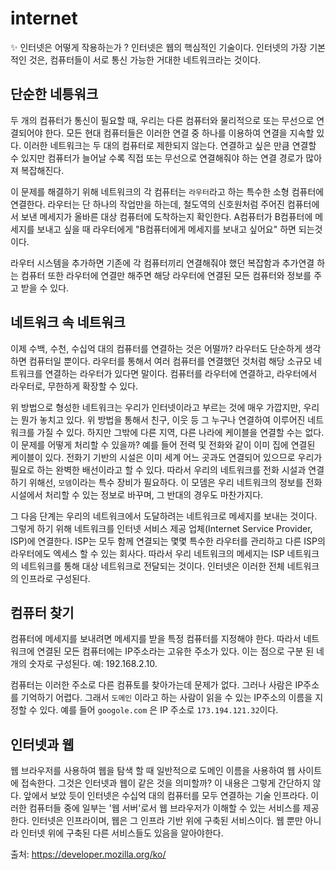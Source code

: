 # internet

✨ 인터넷은 어떻게 작용하는가 ?
  인터넷은 웹의 핵심적인 기술이다. 인터넷의 가장 기본적인 것은, 컴퓨터들이 서로 통신 가능한 거대한 네트워크라는 것이다.

## 단순한 네틍워크
두 개의 컴퓨터가 통신이 필요할 때, 우리는 다른 컴퓨터와 물리적으로 또는 무선으로 연결되어야 한다. 모든 현대 컴퓨터들은 이러한 연결 중 하나를 이용하여 연결을 지속할 있다.
이러한 네트워크는 두 대의 컴퓨터로 제한되지 않는다. 연결하고 싶은 만큼 연결할 수 있지만 컴퓨터가 늘어날 수록 직접 또는 무선으로 연결해줘야 하는 연결 경로가 많아져 복잡해진다.

이 문제를 해결하기 위해 네트워크의 각 컴퓨터는 `라우터`라고 하는 특수한 소형 컴퓨터에 연결한다. 라우터는 단 하나의 작업만을 하는데, 철도역의 신호원처럼 주어진 컴퓨터에서 보낸
메세지가 올바른 대상 컴퓨터에 도착하는지 확인한다. A컴퓨터가 B컴퓨터에 메세지를 보내고 싶을 때 라우터에게 "B컴퓨터에게 메세지를 보내고 싶어요" 하면 되는것이다.

라우터 시스템을 추가하면 기존에 각 컴퓨터끼리 연결해줘야 했던 복잡함과 추가연결 하는 컴퓨터 또한 라우터에 연결만 해주면 해당 라우터에 연결된 모든 컴퓨터와 정보를 주고 받을 수 있다.


## 네트워크 속 네트워크

이제 수백, 수천, 수십억 대의 컴퓨터를 연결하는 것은 어떨까? 라우터도 단순하게 생각하면 컴퓨터일 뿐이다. 라우터를 통해서 여러 컴퓨터를 연결했던 것처럼 해당 소규모 네트워크를 연결하는
라우터가 있다면 말이다. 컴퓨터를 라우터에 연결하고, 라우터에서 라우터로, 무한하게 확장할 수 있다.

위 방법으로 형성한 네트워크는 우리가 인터넷이라고 부르는 것에 매우 가깝지만, 우리는 뭔가 놓치고 있다. 위 방법을 통해서 친구, 이웃 등 그 누구나 연결하여 이루어진 네트워크를 가질 수 있다.
하지만 그밖에 다른 지역, 다른 나라에 케이블을 연결할 수는 없다. 이 문제를 어떻게 처리할 수 있을까? 예를 들어 전력 및 전화와 같이 이미 집에 연결된 케이블이 있다. 전화기 기반의 시설은
이미 세계 어느 곳과도 연결되어 있으므로 우리가 필요로 하는 완벽한 배선이라고 할 수 있다. 따라서 우리의 네트워크를 전화 시설과 연결하기 위해선, `모뎀`이라는 특수 장비가 필요하다.
이 모뎀은 우리 네트워크의 정보를 전화 시설에서 처리할 수 있는 정보로 바꾸며, 그 반대의 경우도 마찬가지다.

그 다음 단계는 우리의 네트워크에서 도달하려는 네트워크로 메세지를 보내는 것이다. 그렇게 하기 위해 네트워크를 인터넷 서비스 제공 업체(Internet Service Provider, ISP)에 연결한다.
ISP는 모두 함께 연결되는 몇몇 특수한 라우터를 관리하고 다른 ISP의 라우터에도 엑세스 할 수 있는 회사다. 따라서 우리 네트워크의 메세지는 ISP 네트워크의 네트워크를 통해 대상 네트워크로
전달되는 것이다. 인터넷은 이러한 전체 네트워크의 인프라로 구성된다.

## 컴퓨터 찾기

컴퓨터에 메세지를 보내려면 메세지를 받을 특정 컴퓨터를 지정해야 한다. 따라서 네트워크에 연결된 모든 컴퓨터에는 IP주소라는 고유한 주소가 있다.
이는 점으로 구분 된 네 개의 숫자로 구성된다. 예: 192.168.2.10.

컴퓨터는 이러한 주소로 다른 컴퓨토를 찾아가는데 문제가 없다. 그러나 사람은 IP주소를 기억하기 어렵다. 그래서 `도메인` 이라고 하는 사람이 읽을 수 있는 IP주소의 이름을 지정할 수 있다.
예를 들어 `googole.com` 은 IP 주소로 `173.194.121.32`이다.


## 인터넷과 웹

웹 브라우저를 사용하여 웹을 탐색 할 때 일반적으로 도메인 이름을 사용하여 웹 사이트에 접속한다. 그것은 인터넷과 웹이 같은 것을 의미할까?
이 내용은 그렇게 간단하지 않다. 앞에서 보았 듯이 인터넷은 수십억 대의 컴퓨터를 모두 연결하는 기술 인프라다. 이러한 컴퓨터들 중에 일부는 '웹 서버'로서 웹 브라우저가 이해할 수 있는
서비스를 제공한다. 인터넷은 인프라이며, 웹은 그 인프라 기반 위에 구축된 서비스이다. 웹 뿐만 아니라 인터넷 위에 구축된 다른 서비스들도 있음을 알아야한다.



출처: https://developer.mozilla.org/ko/
